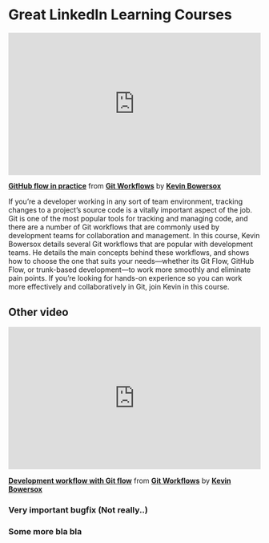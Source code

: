 <script src="https://unpkg.com/launchdarkly-js-client-sdk@3"></script>

<h1>Great LinkedIn Learning Courses</h1>

<div style="position:relative;height:0;padding-bottom:56.25%"><iframe width="640" height="360" src="https://www.linkedin.com/learning/embed/git-workflows/github-flow-in-practice?autoplay=false&claim=AQEHxHJdfU-xDgAAAYtsbI1oy4KOMFT0FZkpCq15TXJT-_jniIMjAcK9amq0RCTTX1orCsVrH3lk68ch6mE8GSZfmxiB1Ehwjse_W0Bn0CARdPKfYfFl25U2ToPlWKPEqCOVALLLpMlDsa0nT1ZqtjiC8QHWUj3cPzjeBt28N0_Ey7mZQvw45Z69G9xlVDMzX5wT1KmnoCn1wCmPLkAoY--A5-0W-d2Bfp1gph4cPlCWAG2aUtOjjGcaarpSOVhuMoyYeLIpXIdrchO1eDfzqoybWFmUo37W_ol9j4JhfDHHU7PWt-a2f7SFPMrmWjaMWZw6qc590ybnmlIjSOVMhSNNgY_UNXbWy62Iz8DwcQeB5SPIDAceMdtYVx0KqfELoubj-po03Op6TpTvKuW33hmk6yiNZqACqhpijXD7YJ0fKufTRBPzTFVyuokavQ-VD6fS_2VbYqt8LevqzeiL_15CdPiAi9nQk6Iqb5-bnD1VZnRb7ZMTBCscj8N2n1eLhdTmrgZZiKTJYxx6JfvN_AkMz6QX_1WMaTtreK4NyypS8O7AmQgdhp4zPfrMda6l4sp5zv6zOuQLf2fWV_nbZ_6conY7_csuXyJSVJp82KRCKzWRai8rleg0py_YUVCYHb65KcFv5N1nsimB08CX2PlIGSlZFlVjm325ocDS2GZMOTrMBALlNjtT05VoDTpq3KW8UZtF3BeVetNR8qyPGXHIJskONqovkbAuLF2gpqFQXfVD7kYXIG3vMTyDDU7Yv5WzcTSwKn2xoPZZZdhZFz9hM7KW0nfq11f5SfJZlYK4U88b31IRk3ZgxQHi655gH9una9SpL5YSIHVkB4guwXg5MSVNFVw9tTv0x-RL5ly9ry4T-kIdCaYk4EO0kWwV-UxxZ_EL7UhD5Dkt-vs4-1cTw5VJBNTXcV9E1eY3t5vq4A_YdCgKnL1bRbl1qEQ_C3BBlVckFrPj1bgITPHlr5VGiW_TP4n-Cqp3h0RJpUV8Wz97sd-uzvMP4IV_KPEkrsD_mPvLpY1xCUErRYVJglbzDF32y_5OzCUX5xwX3f7t4E5HMRrVqn-FhFGdEo8kqOcFyYl4_rD8cDT8j9lydIzBuEVqgXxHZdA3qlUraW88HM5BXGnRo8mFdEHIZqiQmI0aE02jr0x1EDmmW94RFnRR4CmT4o1701LmCE9zOX-rmmmk8Yf7Nz6q7hzT7dc8RpRi5Nd2nQr32oadkWKQwIWfybo" mozallowfullscreen="true" webkitallowfullscreen="true" allowfullscreen="true" frameborder="0" style="position:absolute;width:100%;height:100%;left:0"></iframe></div><p><strong><a href="https://www.linkedin.com/learning/git-workflows/github-flow-in-practice?trk=embed_lil">GitHub flow in practice</a></strong> from <strong><a href="https://www.linkedin.com/learning/git-workflows?trk=embed_lil">Git Workflows</a></strong> by <strong><a href="https://www.linkedin.com/learning/instructors/kevin-bowersox?trk=embed_lil">Kevin Bowersox</a></strong></p>

If you’re a developer working in any sort of team environment, tracking changes to a project’s source code is a vitally important aspect of the job. Git is one of the most popular tools for tracking and managing code, and there are a number of Git workflows that are commonly used by development teams for collaboration and management. In this course, Kevin Bowersox details several Git workflows that are popular with development teams. He details the main concepts behind these workflows, and shows how to choose the one that suits your needs—whether its Git Flow, GitHub Flow, or trunk-based development—to work more smoothly and eliminate pain points. If you’re looking for hands-on experience so you can work more effectively and collaboratively in Git, join Kevin in this course.

<h2>Other video</h2>
<div style="position:relative;height:0;padding-bottom:56.25%"><iframe width="640" height="360" src="https://www.linkedin.com/learning/embed/git-workflows/development-workflow-with-git-flow?autoplay=false&claim=AQFwNq7xHF9ooAAAAYtsUAinRVffM74CjpGabv1ag_4Kfabng1-3itvofp6nXuSmhLYvq7HM8LbcRqW5pefkXBorPnDL9PDp3matA_3IR7px2ik3hf-8H5_RvPlY0P064im95sZoNpYgqh5ymzRaarnxREdi8Ur1OYYl_7hAiTMMPZd99sNAjRTAHqAoEjRJy3QFknFpyWOwn5lvyF_XsJpganuHKDx11NxYA-JgRZUGUNoguCd_WuMYeSsdCALUJOCYv7FfIt8QaFxM_W29YHNBLyw_UqlSt8zOo2fvOEyeh_1g7x928TzAJaPgZU4jxQ8Z7IHJ96yxD1AOGojmnFsZ2oN2U8VKRe-Vh6Micj6FzIu5siSVfJ_1OI9KmHIa7Lkzu5xM8uUeVKGLg5-C3dR43EcS-zc7_hr0ASchLcHYtCzKOY1bpX63cAQbpSoNFilKw0aE00EZittHacA0xg7aqnPty0718kKAxXOjDdJKainvtx0qw6RXuOVj3FdFMmt41ktV8HuWWJ4JCa4KoiaoMkB9nCsKNULHypMSyQavUv8YlZFD1h4dz8YtSQn4yP1wpKg39wpXhiH2L6AwfJdznSCPmrQgXOBvvETRADXdK3hHkRUosgRtyQGSwS1JJjBsVHRRQZ0qdW_fAySLtMtHhdCJZBWwWkES5kRnRS0tWaeo0uJ-j_h-Es8jqy6ZCTqZzMVJUqxMBMdYZ8U0GhTubfaP5cxeKZxCevA6cfKAb6NIMPS3pac9VvgPcwRs8di6iKz2Vt-KNIb7klTNk1zowrxbiYRbuUzQoZqLhzHYAMuAxrD9F-_n9fBPijoop7vOfuaug08Ahgi9u0Hlqv1l36sthmA3vLvxRUYmSpymCS4U3lquTZfv_6LkUJR7kzN7CqA9-0M-qqZlF1jMSs5kWjdjmKxuDEG6SW4lWa5AahSk8PbPWCS_SLOsOqI_1JG1sE72Vb2S5HmvhxDkd0QNnw3rklx5gvxQotAJPrz-n9G25n4uhkyQwnPz8CTPPzbpMZ_RP-YN3EEnPAwOJAbhxJiKODXFxXCg0ArjeIveM7_iKq9taKsvT_EVqI59P_CdwJSqaX6qnvyzWU-CHmHGlAtco3fkwYMzbevdz8n8zKYOhUtQJOqgG_UNGLDRbHKMHMoNmCqcpYIOj-xR48p_rzgjEvXrSA7b-UQ_nW88RvpG34F3zDtsqnQb3utLu29HRI2_m0rrFE5AlCpFiOfo69E" mozallowfullscreen="true" webkitallowfullscreen="true" allowfullscreen="true" frameborder="0" style="position:absolute;width:100%;height:100%;left:0"></iframe></div><p><strong><a href="https://www.linkedin.com/learning/git-workflows/development-workflow-with-git-flow?trk=embed_lil">Development workflow with Git flow</a></strong> from <strong><a href="https://www.linkedin.com/learning/git-workflows?trk=embed_lil">Git Workflows</a></strong> by <strong><a href="https://www.linkedin.com/learning/instructors/kevin-bowersox?trk=embed_lil">Kevin Bowersox</a></strong></p>


<div id="preview" style="display:none">

<div style="position:relative;height:0;padding-bottom:56.25%"><iframe width="640" height="360" src="https://www.linkedin.com/learning/embed/git-workflows/hotfixes?autoplay=false&claim=AQHaxgbeTdkX6gAAAYtsXdSnRjeE1xhkvDHW1ptWuSsIDXM_lrQtf0k_NERzltaZnEGlKtWvO6TA1J9FDXxyBFwp5vI34NKNV8jPb00j9gHtDZhp3BxEqi7XpRyejJTpk7K9I0UzuAQeeAEMtO66H3E3qWZWThUoY9PbHR_AEqiOo8FJcX7Oq5kKId08giLGXv6qkUB4DwqCi0iEE2aMSURef88fKrazBEfUK-uQtz34vZpxi1JGUYelsxqp_v7pvOTfSTsEQGkKCR9BrcpdYDeRpYMVsmLILQAtDlbfG7DWJeYPd2OGo6vrRjc5CiQryBtCDihKp-g1BYLi7HPNrTZ5X-RoyrVKICykyPYe5BwnQA8itAJHqsrZJ6CSSkEnfSz25IWh607TvICwlHNf7PykX5fpeaKzAeSVxlbdx_nlS-vbKsGhOpL_3vfU0_aAg9BkvE9ib0VM0a79dloSooFyikzJ35qJ5lw77YmlF8ZEQSbpYfNoVRK1wzGtkTck3uDw4v_tQeumQAWXpXKeeLz6F3VWhu5SFsnWw02G5KijiOlwsNsnIbf0h2UrgPifcFDAJMDTDGEDcAbTBPoit0vWas4UKcR07ziqvMGpYaW_uOkFuTBdC_b0g8hs9HbrRrE42IB9_3EqlY4B4E1zviJDDQo9rsmZIQsHvDplsQqjrsYQ_SYMXvlwCKhX_oMupqiQhFGvyInjMCrHihv15ZABqapBlVZlN7xNyyhAZBdApB5_txssGpt2aL8VLqbglILxjLmfHfeJRHKFi9B4AFeeMdD8bAv7EMZWdaC1F24Dx4cH9amiC6GHAC1KYy-tTXrwU2BIaZrdnvPMQtmwprI1VpfGE6pTgj-ajJYXF88RsdXmzhsPHvjmDXX4M9R0rlZ_8bO7lZ9V_PPcEASjaZ5Nd0dq9J_c4c21Kux_00S20iVI7td1Cq7eqU_qnnl_FWPxMdxtt4rLvUvR5pwTyfBgeIHzCyVsHAUomAuoYVAoR6-FgR93jUrEial980N3HG6k7smxs9AwtmDTwCPNWbsrWqADv4SFANAHI5_2UvmpK07l8AEmpaTIUogDe_UFDZWp0j7wFbD2tMXx6_nKV4HzxP0dkqUvsGiMTgodjmef7LDYN_wJz8HUjLXfKIDBPNC8HdreSW-AGQCjIZgqRwpJOpgPytdyNvzCWl9qKvWLTrE2JyPXs8EijqjmoyCgDwkcElEN_Ov76Mn6y-qKPnvfJJo" mozallowfullscreen="true" webkitallowfullscreen="true" allowfullscreen="true" frameborder="0" style="position:absolute;width:100%;height:100%;left:0"></iframe></div><p><strong><a href="https://www.linkedin.com/learning/git-workflows/hotfixes?trk=embed_lil">Hotfixes</a></strong> from <strong><a href="https://www.linkedin.com/learning/git-workflows?trk=embed_lil">Git Workflows</a></strong> by <strong><a href="https://www.linkedin.com/learning/instructors/kevin-bowersox?trk=embed_lil">Kevin Bowersox</a></strong></p>
</div>

<h3>Very important bugfix (Not really..)</h3>

<h3>Some more bla bla</h3>


<script>
    var clientId = "653a933ebcc91c12a064f68e";
    var flagName = "course-preview";
    var user = { anonymous: true };
    var ldclient = LDClient.initialize(clientId, user);

    ldclient.on('ready', function() {
                document.getElementById("preview").style.display = "block";
    });

    ldclient.on("change:" + flagName, function(newVal, prevVal) {
        document.getElementById("preview").style.display = newVal ? "block" : "none";
    });
</script>
